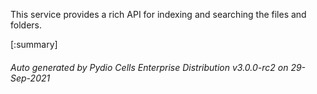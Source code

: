 






This service provides a rich API for indexing and searching the files and folders.

[:summary]

###### Auto generated by Pydio Cells Enterprise Distribution v3.0.0-rc2 on 29-Sep-2021
